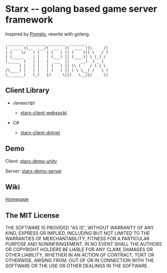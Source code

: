 # Starx -- golang based game server framework

Inspired by [Pomelo](https://github.com/NetEase/pomelo), rewrite with golang.

```
 _______ _________ _______  _______
(  ____ \\__   __/(  ___  )(  ____ )|\     /|
| (    \/   ) (   | (   ) || (    )|( \   / )
| (_____    | |   | (___) || (____)| \ (_) /
(_____  )   | |   |  ___  ||     __)  ) _ (
      ) |   | |   | (   ) || (\ (    / ( ) \
/\____) |   | |   | )   ( || ) \ \__( /   \ )
\_______)   )_(   |/     \||/   \__/|/     \|
```

## Client Library

- Javascript
  + [starx-client-websockt](https://github.com/chrislonng/starx-client-websockt)

- C#
  + [starx-client-dotnet](https://github.com/chrislonng/starx-client-dotnet)
## Demo

Client: [starx-demo-unity](https://github.com/chrislonng/starx-demo-unity)

Server: [starx-demo-server](https://github.com/chrislonng/starx-demo-server)

## Wiki

[Homepage](docs/homepage.md)

## The MIT License

THE SOFTWARE IS PROVIDED "AS IS", WITHOUT WARRANTY OF ANY KIND, EXPRESS OR
IMPLIED, INCLUDING BUT NOT LIMITED TO THE WARRANTIES OF MERCHANTABILITY,
FITNESS FOR A PARTICULAR PURPOSE AND NONINFRINGEMENT. IN NO EVENT SHALL THE
AUTHORS OR COPYRIGHT HOLDERS BE LIABLE FOR ANY CLAIM, DAMAGES OR OTHER
LIABILITY, WHETHER IN AN ACTION OF CONTRACT, TORT OR OTHERWISE, ARISING FROM,
OUT OF OR IN CONNECTION WITH THE SOFTWARE OR THE USE OR OTHER DEALINGS IN
THE SOFTWARE.
